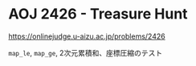 # AOJ 2426 - Treasure Hunt

<https://onlinejudge.u-aizu.ac.jp/problems/2426>

`map_le`, `map_ge`, 2次元累積和、座標圧縮のテスト
